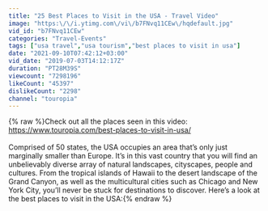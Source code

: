 ```yaml
---
title: "25 Best Places to Visit in the USA - Travel Video"
image: "https:\/\/i.ytimg.com\/vi\/b7FNvq11CEw\/hqdefault.jpg"
vid_id: "b7FNvq11CEw"
categories: "Travel-Events"
tags: ["usa travel","usa tourism","best places to visit in usa"]
date: "2021-09-10T07:42:12+03:00"
vid_date: "2019-07-03T14:12:17Z"
duration: "PT28M39S"
viewcount: "7298196"
likeCount: "45397"
dislikeCount: "2298"
channel: "touropia"
---
```

{% raw %}Check out all the places seen in this video: <a rel="nofollow" target="blank" href="https://www.touropia.com/best-places-to-visit-in-usa/">https://www.touropia.com/best-places-to-visit-in-usa/</a><br /><br />Comprised of 50 states, the USA occupies an area that’s only just marginally smaller than Europe. It’s in this vast country that you will find an unbelievably diverse array of natural landscapes, cityscapes, people and cultures. From the tropical islands of Hawaii to the desert landscape of the Grand Canyon, as well as the multicultural cities such as Chicago and New York City, you’ll never be stuck for destinations to discover. Here’s a look at the best places to visit in the USA:{% endraw %}
